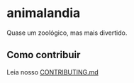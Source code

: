 # animalandia

Quase um zoológico, mas mais divertido.

## Como contribuir

Leia nosso [CONTRIBUTING.md](https://github.com/mguilarducci/animalandia/blob/master/CONTRIBUTING.md)
